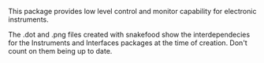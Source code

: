 This package provides low level control and monitor capability for electronic
instruments.

The .dot and .png files created with snakefood show the interdependecies for
the Instruments and Interfaces packages at the time of creation.  Don't count
on them being up to date.
